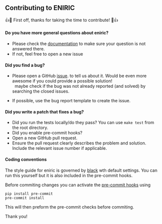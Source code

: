 ## Contributing to ENIRIC

:+1::tada: First off, thanks for taking the time to contribute! :tada::+1:


#### Do you have more general questions about eniric?

* Please check the [documentation](https://eniric.readthedocs.io/en/latest) to make sure your question is not answered there.
* If not, feel free to open a new issue

#### **Did you find a bug?**

* Please open a GitHub [issue](https://github.com/jason-neal/eniric/issues). to tell us about it.
  Would be even more awesome if you could provide a possible solution!  
  &nbsp; maybe check if the bug was not already reported (and solved) by searching the closed issues.

* If possible, use the bug report template to create the issue.


#### Did you write a patch that fixes a bug?
* Did you run the tests locally/do they pass? You can use `make test` from the root directory.
* Did you enable pre-commit hooks?
* Open a new GitHub pull request.
* Ensure the pull request clearly describes the problem and solution. Include the relevant issue number if applicable.


#### Coding conventions
The style guide for eniric is governed by [black](https://github.com/ambv/black) wth default settings.
You can run this yourself but it is also included in the pre-commit hooks.

Before commiting changes you can activate the [pre-commit hooks](https://github.com/pre-commit/pre-commit) using  

    pip install pre-commit
    pre-commit install

This will then preform the pre-commit checks before commiting.

Thank you!

